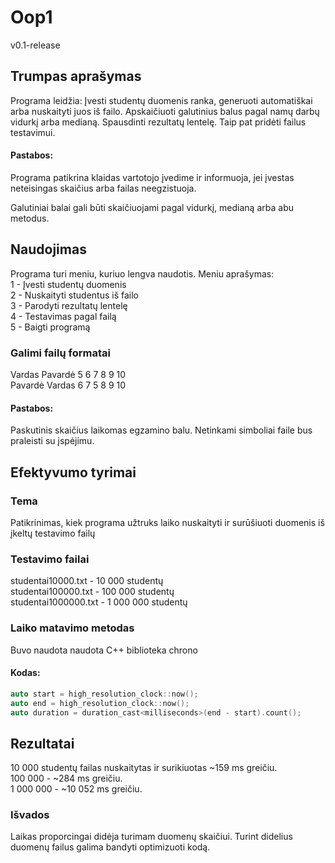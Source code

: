# Oop1
v0.1-release

## Trumpas aprašymas
Programa leidžia:
Įvesti studentų duomenis ranka, generuoti automatiškai arba nuskaityti juos iš failo.
Apskaičiuoti galutinius balus pagal namų darbų vidurkį arba medianą.
Spausdinti rezultatų lentelę.
Taip pat pridėti failus testavimui.
#### Pastabos:
Programa patikrina klaidas vartotojo įvedime ir informuoja, jei įvestas neteisingas skaičius arba failas neegzistuoja.<br>

Galutiniai balai gali būti skaičiuojami pagal vidurkį, medianą arba abu metodus.
## Naudojimas
Programa turi meniu, kuriuo lengva naudotis.
Meniu aprašymas: <br>
1 - Įvesti studentų duomenis <br>
2 - Nuskaityti studentus iš failo <br>
3 - Parodyti rezultatų lentelę <br>
4 - Testavimas pagal failą <br>
5 - Baigti programą <br>



### Galimi failų formatai
Vardas Pavardė 5 6 7 8 9 10 <br>
Pavardė Vardas 6 7 5 8 9 10 <br>
#### Pastabos:
Paskutinis skaičius laikomas egzamino balu.
Netinkami simboliai faile bus praleisti su įspėjimu.


## Efektyvumo tyrimai
### Tema
Patikrinimas, kiek programa užtruks laiko nuskaityti ir surūšiuoti duomenis iš įkeltų testavimo failų

### Testavimo failai
studentai10000.txt - 10 000 studentų<br>
studentai100000.txt - 100 000 studentų<br>
studentai1000000.txt - 1 000 000 studentų<br>


### Laiko matavimo metodas
Buvo naudota naudota C++ biblioteka chrono
#### Kodas:
```cpp
auto start = high_resolution_clock::now();
auto end = high_resolution_clock::now();
auto duration = duration_cast<milliseconds>(end - start).count();
```
## Rezultatai

10 000 studentų failas nuskaitytas ir surikiuotas	~159 ms greičiu.<br>
100 000	- ~284 ms greičiu.<br>
1 000 000 -	~10 052 ms greičiu.<br>

### Išvados
Laikas proporcingai didėja turimam duomenų skaičiui.
Turint didelius duomenų failus galima bandyti optimizuoti kodą.
